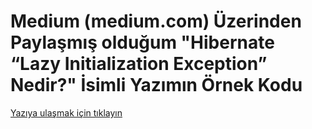 # Medium (medium.com) Üzerinden Paylaşmış olduğum "Hibernate “Lazy Initialization Exception” Nedir?" İsimli Yazımın Örnek Kodu

[Yazıya ulaşmak için tıklayın](https://medium.com/@metinalniacik/hibernate-lazy-initialization-exception-hatas%C4%B1-ve-onun-%C3%A7%C3%B6z%C3%BCm%C3%BC-38515c4f98d0)
